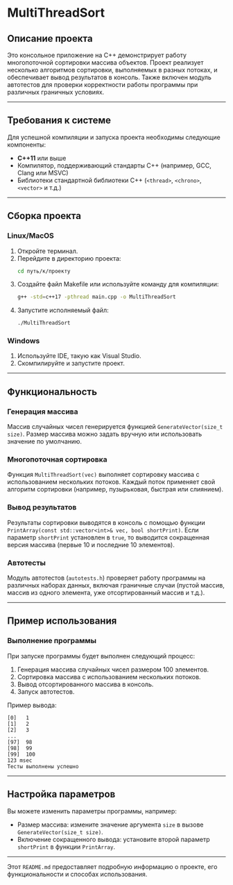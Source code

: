 # MultiThreadSort

## Описание проекта
Это консольное приложение на C++ демонстрирует работу многопоточной сортировки массива объектов. Проект реализует несколько алгоритмов сортировки, выполняемых в разных потоках, и обеспечивает вывод результатов в консоль. Также включен модуль автотестов для проверки корректности работы программы при различных граничных условиях.

---

## Требования к системе
Для успешной компиляции и запуска проекта необходимы следующие компоненты:
- **C++11** или выше
- Компилятор, поддерживающий стандарты C++ (например, GCC, Clang или MSVC)
- Библиотеки стандартной библиотеки C++ (`<thread>`, `<chrono>`, `<vector>` и т.д.)

---

## Сборка проекта

### Linux/MacOS
1. Откройте терминал.
2. Перейдите в директорию проекта:
   ```bash
   cd путь/к/проекту
   ```
3. Создайте файл Makefile или используйте команду для компиляции:
   ```bash
   g++ -std=c++17 -pthread main.cpp -o MultiThreadSort
   ```
4. Запустите исполняемый файл:
   ```bash
   ./MultiThreadSort
   ```

### Windows
1. Используйте IDE, такую как Visual Studio.
2. Скомпилируйте и запустите проект.

---

## Функциональность

### Генерация массива
Массив случайных чисел генерируется функцией `GenerateVector(size_t size)`. Размер массива можно задать вручную или использовать значение по умолчанию.

### Многопоточная сортировка
Функция `MultiThreadSort(vec)` выполняет сортировку массива с использованием нескольких потоков. Каждый поток применяет свой алгоритм сортировки (например, пузырьковая, быстрая или слиянием).

### Вывод результатов
Результаты сортировки выводятся в консоль с помощью функции `PrintArray(const std::vector<int>& vec, bool shortPrint)`. Если параметр `shortPrint` установлен в `true`, то выводится сокращенная версия массива (первые 10 и последние 10 элементов).

### Автотесты
Модуль автотестов (`autotests.h`) проверяет работу программы на различных наборах данных, включая граничные случаи (пустой массив, массив из одного элемента, уже отсортированный массив и т.д.).

---

## Пример использования

### Выполнение программы
При запуске программы будет выполнен следующий процесс:
1. Генерация массива случайных чисел размером 100 элементов.
2. Сортировка массива с использованием нескольких потоков.
3. Вывод отсортированного массива в консоль.
4. Запуск автотестов.

Пример вывода:
```
[0]   1
[1]   2
[2]   3
...
[97]  98
[98]  99
[99]  100
123 msec
Тесты выполнены успешно
```

---

## Настройка параметров
Вы можете изменить параметры программы, например:
- Размер массива: измените значение аргумента `size` в вызове `GenerateVector(size_t size)`.
- Включение сокращенного вывода: установите второй параметр `shortPrint` в функции `PrintArray`.

---

Этот `README.md` предоставляет подробную информацию о проекте, его функциональности и способах использования.
